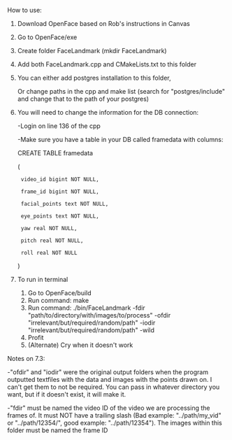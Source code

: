 How to use:
1. Download OpenFace based on Rob's instructions in Canvas
2. Go to OpenFace/exe
3. Create folder FaceLandmark (mkdir FaceLandmark)
4. Add both FaceLandmark.cpp and CMakeLists.txt to this folder
5. You can either add postgres installation to this folder,

   Or change paths in the cpp and make list (search for "postgres/include" and change that to the path of your postgres)
6. You will need to change the information for the DB connection:

   -Login on line 136 of the cpp
   
   -Make sure you have a table in your DB called framedata with columns:
   
      CREATE TABLE framedata
      
      (
      
        video_id bigint NOT NULL,
        
        frame_id bigint NOT NULL,
        
        facial_points text NOT NULL,
        
        eye_points text NOT NULL,
        
        yaw real NOT NULL,
        
        pitch real NOT NULL,
        
        roll real NOT NULL
        
      )
      
7. To run in terminal
   1. Go to OpenFace/build
   2. Run command: make
   3. Run command: ./bin/FaceLandmark -fdir "path/to/directory/with/images/to/process" -ofdir "irrelevant/but/required/random/path" -iodir "irrelevant/but/required/random/path" -wild
   4. Profit
   4. (Alternate) Cry when it doesn't work

Notes on 7.3:

  -"ofdir" and "iodir" were the original output folders when the program outputted textfiles with the data and images with the points drawn on. I can't get them to not be required. You can pass in whatever directory you want, but if it doesn't exist, it will make it.
 
  -"fdir" must be named the video ID of the video we are processing the frames of. It must NOT have a trailing slash (Bad example: "../path/my_vid" or "../path/12354/", good example: "../path/12354"). The images within this folder must be named the frame ID
